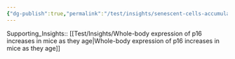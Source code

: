 ```yaml
---
{"dg-publish":true,"permalink":"/test/insights/senescent-cells-accumulate-throughout-human-bodies-as-we-age/"}
---
```



Supporting_Insights:: [[Test/Insights/Whole-body expression of p16 increases in mice as they age\|Whole-body expression of p16 increases in mice as they age]]